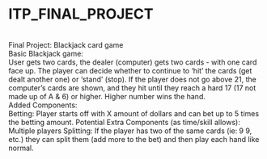 # ITP_FINAL_PROJECT
</br>
Final Project:
Blackjack card game

</br>
Basic Blackjack game: 
</br>
User gets two cards, the dealer (computer) gets two cards - with one card face up. The player can decide whether to continue to ‘hit’ the cards (get dealt another one) or ‘stand’ (stop). If the player does not go above 21, the computer’s cards are shown, and they hit until they reach a hard 17 (17 not made up of A & 6) or higher. Higher number wins the hand. 
</br>
Added Components:
</br>
Betting: Player starts off with X amount of dollars and can bet up to 5 times the betting amount. </
Double Down: The concept where if a player has a 9, 10, or 11, they can ‘double down’ (add double the amount of money they have in) and receive only one more card.
</br>
Potential Extra Components (as time/skill allows):
</br>
Multiple players
Splitting: If the player has two of the same cards (ie: 9 9, etc.) they can split them (add more to the bet) and then play each hand like normal.
